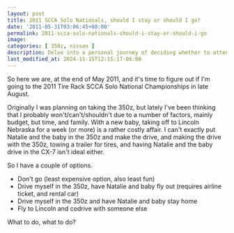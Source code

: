 ```yaml
---
layout: post
title: 2011 SCCA Solo Nationals, should I stay or should I go?
date: '2011-05-31T03:06:45+00:00'
permalink: 2011-scca-solo-nationals-should-i-stay-or-should-i-go
image:
categories: [ 350z, nissan ]
description: Delve into a personal journey of deciding whether to attend the 2011 Tire Rack SCCA Solo National Championships amidst budget and family consideration...
last_modified_at: 2024-11-15T12:15:17-06:00
---
```


So here we are, at the end of May 2011, and it's time to figure out if I'm going to the 2011 Tire Rack SCCA Solo National Championships in late August.

Originally I was planning on taking the 350z, but lately I've been thinking that I probably won't/can't/shouldn't due to a number of factors, mainly budget, but time, and family. With a new baby, taking off to Lincoln Nebraska for a week (or more) is a rather costly affair. I can't exactly put Natalie and the baby in the 350z and make the drive, and making the drive with the 350z, towing a trailer for tires, and having Natalie and the baby drive in the CX-7 isn't ideal either.

So I have a couple of options. 
- Don't go (least expensive option, also least fun)
- Drive myself in the 350z, have Natalie and baby fly out (requires airline ticket, and rental car)
- Drive myself in the 350z and have Natalie and baby stay home
- Fly to Lincoln and codrive with someone else

What to do, what to do?


